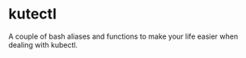 # kutectl
A couple of bash aliases and functions to make your life easier when dealing with kubectl.
